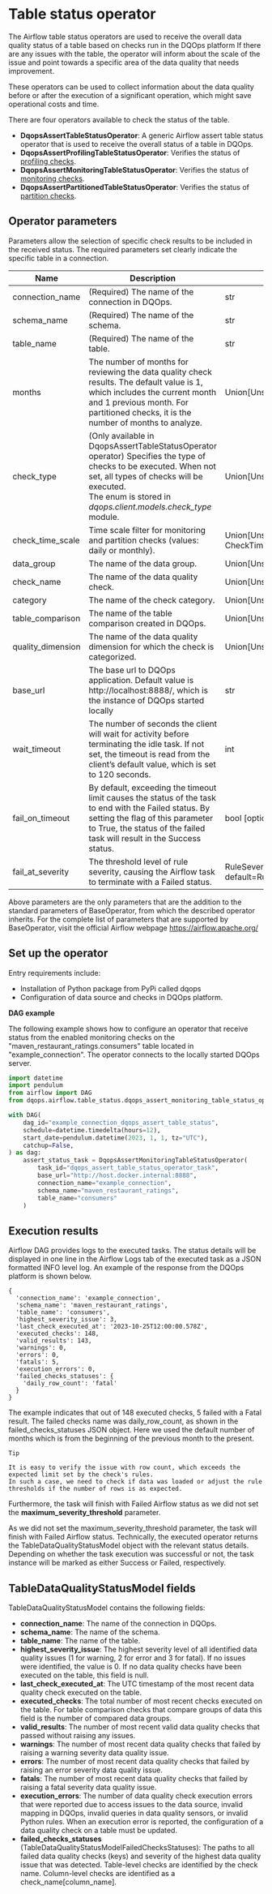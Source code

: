 # Table status operator

The Airflow table status operators are used to receive the overall data quality status of a table based on checks run in the DQOps platform
If there are any issues with the table, the operator will inform about the scale of the issue and point towards a specific area of the data quality that needs improvement. 

These operators can be used to collect information about the data quality before or after the execution of a significant operation, which might save operational costs and time.

There are four operators available to check the status of the table.

- **DqopsAssertTableStatusOperator**: A generic Airflow assert table status operator that is used to receive the overall status of a table in DQOps.
- **DqopsAssertProfilingTableStatusOperator**: Verifies the status of [profiling checks](../../dqo-concepts/checks/profiling-checks/profiling-checks.md).
- **DqopsAssertMonitoringTableStatusOperator**: Verifies the status of [monitoring checks](../../dqo-concepts/checks/monitoring-checks/monitoring-checks.md).
- **DqopsAssertPartitionedTableStatusOperator**: Verifies the status of [partition checks](../../dqo-concepts/checks/partition-checks/partition-checks.md).


## Operator parameters

Parameters allow the selection of specific check results to be included in the received status.
The required parameters set clearly indicate the specific table in a connection.

| Name              | Description                                                                                                                                                                                                                       | Type                                                          |
|-------------------|-----------------------------------------------------------------------------------------------------------------------------------------------------------------------------------------------------------------------------------|---------------------------------------------------------------|
| connection_name   | (Required) The name of the connection in DQOps.                                                                                                                                                                                   | str                                                           |
| schema_name       | (Required) The name of the schema.                                                                                                                                                                                                | str                                                           |
| table_name        | (Required) The name of the table.                                                                                                                                                                                                 | str                                                           |
| months            | The number of months for reviewing the data quality check results. The default value is 1, which includes the current month and 1 previous month. For partitioned checks, it is the number of months to analyze.                  | Union[Unset, None, int]                                       |
| check_type        | (Only available in DqopsAssertTableStatusOperator operator) Specifies the type of checks to be executed. When not set, all types of checks will be executed. <br/> The enum is stored in _dqops.client.models.check_type_ module. | Union[Unset, None, CheckType]                                 |
| check_time_scale  | Time scale filter for monitoring and partition checks (values: daily or monthly).                                                                                                                                                 | Union[Unset, None, CheckTimeScale]                            |
| data_group        | The name of the data group.                                                                                                                                                                                                       | Union[Unset, None, str]                                       |
| check_name        | The name of the data quality check.                                                                                                                                                                                               | Union[Unset, None, str]                                       |
| category          | The name of the check category.                                                                                                                                                                                                   | Union[Unset, None, str]                                       | 
| table_comparison  | The name of the table comparison created in DQOps.                                                                                                                                                                                | Union[Unset, None, str]                                       | 
| quality_dimension | The name of the data quality dimension for which the check is categorized.                                                                                                                                                        | Union[Unset, None, str]                                       |
| base_url          | The base url to DQOps application. Default value is http://localhost:8888/, which is the instance of DQOps started locally                                                                                          | str                                                           |
| wait_timeout      | The number of seconds the client will wait for activity before terminating the idle task. If not set, the timeout is read from the client’s default value, which is set to 120 seconds.                                           | int                                                           |
| fail_on_timeout   | By default, exceeding the timeout limit causes the status of the task to end with the Failed status. By setting the flag of this parameter to True, the status of the failed task will result in the Success status.              | bool [optional, default=True]                                 |
| fail_at_severity  | The threshold level of rule severity, causing the Airflow task to terminate with a Failed status.                                                                                                                                 | RuleSeverityLevel [optional, default=RuleSeverityLevel.FATAL] |

Above parameters are the only parameters that are the addition to the standard parameters of BaseOperator, from which the described operator inherits.
For the complete list of parameters that are supported by BaseOperator, visit the official Airflow webpage https://airflow.apache.org/

## Set up the operator

Entry requirements include:

- Installation of Python package from PyPi called dqops
- Configuration of data source and checks in DQOps platform.

**DAG example**

The following example shows how to configure an operator that receive status from the enabled monitoring checks on the "maven_restaurant_ratings.consumers" table located in "example_connection". 
The operator connects to the locally started DQOps server.

```python
import datetime
import pendulum
from airflow import DAG
from dqops.airflow.table_status.dqops_assert_monitoring_table_status_operator import DqopsAssertMonitoringTableStatusOperator

with DAG(
    dag_id="example_connection_dqops_assert_table_status",
    schedule=datetime.timedelta(hours=12),
    start_date=pendulum.datetime(2023, 1, 1, tz="UTC"),
    catchup=False,
) as dag:
    assert_status_task = DqopsAssertMonitoringTableStatusOperator(
        task_id="dqops_assert_table_status_operator_task",
        base_url="http://host.docker.internal:8888",
        connection_name="example_connection",
        schema_name="maven_restaurant_ratings",
        table_name="consumers"
    )

```


## Execution results

Airflow DAG provides logs to the executed tasks. 
The status details will be displayed in one line in the Airflow Logs tab of the executed task as a JSON formatted INFO level log. 
An example of the response from the DQOps platform is shown below.

```json5
{
  'connection_name': 'example_connection', 
  'schema_name': 'maven_restaurant_ratings', 
  'table_name': 'consumers', 
  'highest_severity_issue': 3, 
  'last_check_executed_at': '2023-10-25T12:00:00.578Z', 
  'executed_checks': 148, 
  'valid_results': 143, 
  'warnings': 0, 
  'errors': 0, 
  'fatals': 5, 
  'execution_errors': 0, 
  'failed_checks_statuses': {
    'daily_row_count': 'fatal'
  }
}
```

The example indicates that out of 148 executed checks, 5 failed with a Fatal result. 
The failed checks name was daily_row_count, as shown in the failed_checks_statuses JSON object. 
Here we used the default number of months which is from the beginning of the previous month to the present.


```text
Tip

It is easy to verify the issue with row count, which exceeds the expected limit set by the check's rules. 
In such a case, we need to check if data was loaded or adjust the rule thresholds if the number of rows is as expected.
```

Furthermore, the task will finish with Failed Airflow status as we did not set the **maximum_severity_threshold** parameter.

As we did not set the maximum_severity_threshold parameter, the task will finish with Failed Airflow status. Technically, the executed operator returns the TableDataQualityStatusModel object with the relevant status details. 
Depending on whether the task execution was successful or not, the task instance will be marked as either Success or Failed, respectively.

## TableDataQualityStatusModel fields 

TableDataQualityStatusModel contains the following fields:

- **connection_name**: The name of the connection in DQOps.
- **schema_name**: The name of the schema.
- **table_name**: The name of the table.
- **highest_severity_issue**: The highest severity level of all identified data quality issues (1 for warning, 2 for error and 3 for fatal). 
  If no issues were identified, the value is 0. 
  If no data quality checks have been executed on the table, this field is null.
- **last_check_executed_at**: The UTC timestamp of the most recent data quality check executed on the table.
- **executed_checks**: The total number of most recent checks executed on the table. 
  For table comparison checks that compare groups of data this field is the number of compared data groups.
- **valid_results**: The number of most recent valid data quality checks that passed without raising any issues.
- **warnings**: The number of most recent data quality checks that failed by raising a warning severity data quality issue.
- **errors**: The number of most recent data quality checks that failed by raising an error severity data quality issue.
- **fatals**: The number of most recent data quality checks that failed by raising a fatal severity data quality issue.
- **execution_errors**: The number of data quality check execution errors that were reported due to access issues to the data source, 
  invalid mapping in DQOps, invalid queries in data quality sensors, or invalid Python rules. 
  When an execution error is reported, the configuration of a data quality check on a table must be updated.
- **failed_checks_statuses** (TableDataQualityStatusModelFailedChecksStatuses): The paths to all failed
  data quality checks (keys) and severity of the highest data quality issue that was detected. Table-level checks
  are identified by the check name. Column-level checks are identified as a check_name[column_name].
